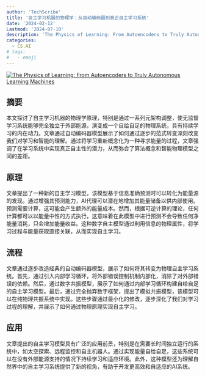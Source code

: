 ```yaml
---
author: 'TechScribe'
title: '自主学习机器的物理学：从自动编码器到真正自主学习系统'
date: '2024-02-12'
Lastmod: '2024-07-10'
description: 'The Physics of Learning: From Autoencoders to Truly Autonomous Learning Machines'
categories:
  - CS.AI
# tags:
#   - emoji
---
```


[![The Physics of Learning: From Autoencoders to Truly Autonomous Learning Machines](https://arxiv-research-1301205113.cos.ap-guangzhou.myqcloud.com/images/2407.04700v1.pdf_0.jpg)](https://arxiv.org/abs/2407.04700v1)

## 摘要

本文探讨了自主学习机器的物理学原理，特别是通过一系列元架构调整，使无监督学习系统能够完全独立于外部能源，演变成一个自给自足的物理系统，具有持续学习的内在动力。文章通过自动编码器模型展示了如何通过逐步的范式转变深刻改变我们对学习和智能的理解。通过将学习重新概念化为一种寻求能量的过程，文章强调了在学习系统中实现真正自主性的潜力，从而弥合了算法概念和智能物理模型之间的差距。<!--more-->

## 原理

文章提出了一种新的自主学习模型，该模型基于信息准确预测时可以转化为能量源的发现。通过增强其预测能力，AI代理可以潜在地增加其能量储备以供内部使用。预测需要计算，这可能会产生额外的能量成本。然而，根据可逆计算的理论，任何计算都可以以能量中性的方式执行，这意味着在此模型中进行预测不会导致任何净能量消耗，只会增加能量收益。这种数字自主模型通过利用信息的物理属性，将学习过程与能量获取直接关联，从而实现自主学习。

## 流程

文章通过逐步改造经典的自动编码器模型，展示了如何将其转变为物理自主学习系统。首先，通过引入内部学习循环，将外部错误控制机制内部化，消除了对外部错误的依赖。然后，通过数字共振模型，展示了如何通过内部学习循环构建自给自足的自主学习模型。最后，通过完全抛弃数字框架，提出了模拟共振模型，该模型可以在纯物理共振系统中实现。这些步骤通过最小化的修改，逐步深化了我们对学习过程的理解，并展示了如何通过物理原理实现自主学习。

## 应用

文章提出的自主学习模型具有广泛的应用前景，特别是在需要长时间独立运行的系统中，如太空探索、远程监控和自主机器人。通过实现能量自给自足，这些系统可以在没有外部能源支持的情况下持续学习和适应环境。此外，这种模型还为理解自然界中的自主学习系统提供了新的视角，有助于开发更高效和自适应的AI系统。